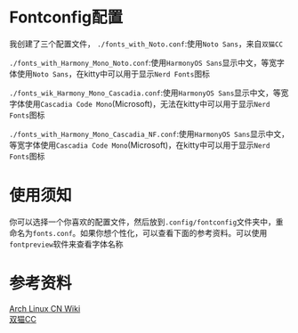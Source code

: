 # Fontconfig配置
我创建了三个配置文件，
`./fonts_with_Noto.conf`:使用`Noto Sans`，来自`双猫CC`

`./fonts_with_Harmony_Mono_Noto.conf`:使用`HarmonyOS Sans`显示中文，等宽字体使用`Noto Sans`，在kitty中可以用于显示`Nerd Fonts`图标

`./fonts_wik_Harmony_Mono_Cascadia.conf`:使用`HarmonyOS Sans`显示中文，等宽字体使用`Cascadia Code Mono`(Microsoft)，无法在kitty中可以用于显示`Nerd Fonts`图标

`./fonts_with_Harmony_Mono_Cascadia_NF.conf`:使用`HarmonyOS Sans`显示中文，等宽字体使用`Cascadia Code Mono`(Microsoft)，在kitty中可以用于显示`Nerd Fonts`图标

# 使用须知
你可以选择一个你喜欢的配置文件，然后放到`.config/fontconfig`文件夹中，重命名为`fonts.conf`。如果你想个性化，可以查看下面的参考资料。可以使用`fontpreview`软件来查看字体名称
# 参考资料
[Arch Linux CN Wiki](https://wiki.archlinuxcn.org/wiki/Fontconfig)\
[双猫CC](https://catcat.cc/post/2021-03-07/)
